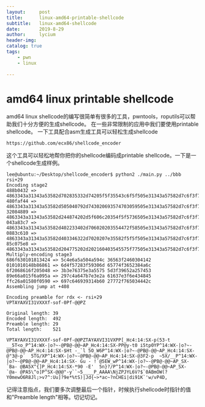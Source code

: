 ```yaml
---
layout:     post
title:      linux-amd64-printable-shellcode
subtitle:   linux-amd64-shellcode
date:       2019-8-29
author:     lycium
header-img: 
catalog: true
tags:
    - pwn
    - linux
    
---
```



# amd64 linux printable shellcode

amd64 linux shellcode的编写很简单有很多的工具，pwntools，roputils可以帮助我们十分方便的生成shellcode。
在一些非常限制的应用中我们要使用printable shellcode。
一下工具配合asm生成工具可以轻松生成shellcode
```
https://github.com/ecx86/shellcode_encoder
```
这个工具可以轻松地帮你把你的shellcode编码成printable shellcode。一下是一个shellcode生成样例。
```
lee@ubuntu:~/Desktop/shellcode_encoder$ python2 ./main.py ../bbb rsi+29
Encoding stage2
488b0432 => 4863343a31343a53582d702835332d74205f5f35543c6f5f505e31343a57582d7c6f3f7e2d405042402d40407e41505f
480faf44 => 4863343a31343a53582d505040792d743020693574703059505e31343a57582d7c6f3f7e2d405042402d40407e41505f
32084889 => 4863343a31343a53582d244874202d5f606c20354f5f5736505e31343a57582d7c6f3f7e2d405042402d40407e41505f
043a83c7 => 4863343a31343a53582d402233402d706020203554472f58505e31343a57582d7c6f3f7e2d405042402d40407e41505f
0883c610 => 4863343a31343a53582d403346322d7020207e35582f5f5f505e31343a57582d7c6f3f7e2d405042402d40407e41505f
85c075e8 => 4863343a31343a53582d204775202d202160403545575f77505e31343a57582d7c6f3f7e2d405042402d40407e41505f
Multiply-encoding stage3
686f630101813424 => 5c4e6a5a504a594c 36563f2460304142
0101010148b86861 => 6d4f57283f59306d 65774f3652384a6c
6f2068616f205048 => 3b3e76375e3a5575 5d3f39652a257453
89e66a015f6a095a => 297c4a647b7e3e2a 61637e3f6e434845
ffc26a01580f0590 => 697c646939314b60 27772f765034442c
Assembling jump at +408

Encoding preamble for rdx <- rsi+29
VPTAYAXVI31VXXXf-sof-0Pf-@@PZ

Original length: 39
Encoded length:  492
Preamble length: 29
Total length:    521

VPTAYAXVI31VXXXf-sof-0Pf-@@PZTAYAXVI31VXPP[_Hc4:14:SX-p(53-t __5T<o_P^14:WX-|o?~-@PB@-@@~AP_Hc4:14:SX-PP@y-t0 i5tp0YP^14:WX-|o?~-@PB@-@@~AP_Hc4:14:SX-$Ht -_`l 5O_W6P^14:WX-|o?~-@PB@-@@~AP_Hc4:14:SX-@"3@-p`  5TG/XP^14:WX-|o?~-@PB@-@@~AP_Hc4:14:SX-@3F2-p  ~5X/__P^14:WX-|o?~-@PB@-@@~AP_Hc4:14:SX- Gu - !`@5EW_wP^14:WX-|o?~-@PB@-@@~AP_SX- `Ba- @BA5X^{]P_Hc4:14:SX-*90 -E'  5n}?/P^14:WX-|o?~-@PB@-@@~AP_SX- `@a- @PA5\^o]P^SX-@@@"-y``~5____P_AAAA\NjZPJYL6V?$`0ABmOW(?Y0mewO6R8Jl;>v7^:Uu]?9e*%tS)|Jd{~>*ac~?nCHEi|di91K`'w/vP4D,
```
记得注意指点，我们要多次调整最后一个指针，时候执行shellcode时指针的值和"Preamble length"相等。切记切记。